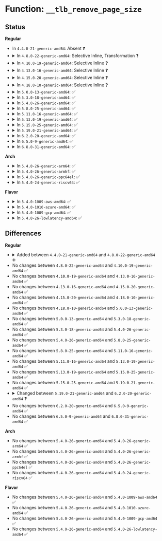 # Function: <code>__tlb_remove_page_size</code>

## Status
<b>Regular</b>
<ul>
<li>
In <code>4.4.0-21-generic-amd64</code>: Absent ❓
</li>
<li>
<details>
<summary>In <code>4.8.0-22-generic-amd64</code>: Selective Inline, Transformation ❓</summary>

```c
bool __tlb_remove_page_size(struct mmu_gather * tlb, struct page * page, int page_size)
```

```json
{
  "name": "__tlb_remove_page_size",
  "collision_type": "Unique Global",
  "inline_type": "Selective",
  "funcs": [
    {
      "addr": 18446744071580783219,
      "name": "__tlb_remove_page_size",
      "external": true,
      "loc": "mm/memory.c:298",
      "file": "mm/memory.c",
      "inline": "not declared, inlined",
      "caller_inline": [
        "mm/memory.c:unmap_page_range",
        "mm/memory.c:unmap_page_range"
      ],
      "caller_func": [
        "arch/x86/mm/pgtable.c:___pud_free_tlb",
        "arch/x86/mm/pgtable.c:___pud_free_tlb",
        "arch/x86/mm/pgtable.c:___pmd_free_tlb",
        "arch/x86/mm/pgtable.c:___pmd_free_tlb",
        "arch/x86/mm/pgtable.c:___pte_free_tlb",
        "arch/x86/mm/pgtable.c:___pte_free_tlb",
        "mm/memory.c:unmap_page_range",
        "mm/memory.c:unmap_page_range",
        "mm/hugetlb.c:__unmap_hugepage_range",
        "mm/hugetlb.c:__unmap_hugepage_range",
        "mm/huge_memory.c:zap_huge_pmd",
        "mm/huge_memory.c:zap_huge_pmd",
        "mm/huge_memory.c:zap_huge_pmd",
        "mm/huge_memory.c:zap_huge_pmd"
      ]
    }
  ],
  "symbols": [
    {
      "addr": 18446744071580771424,
      "name": "__tlb_remove_page_size.part.59",
      "section": ".text",
      "bind": "STB_LOCAL",
      "size": 129
    },
    {
      "addr": 18446744071580776624,
      "name": "__tlb_remove_page_size",
      "section": ".text",
      "bind": "STB_GLOBAL",
      "size": 43
    }
  ]
}
```
</details>
</li>
<li>
<details>
<summary>In <code>4.10.0-19-generic-amd64</code>: Selective Inline ❓</summary>

```c
bool __tlb_remove_page_size(struct mmu_gather * tlb, struct page * page, int page_size)
```

```json
{
  "name": "__tlb_remove_page_size",
  "collision_type": "Unique Global",
  "inline_type": "Selective",
  "funcs": [
    {
      "addr": 18446744071580844727,
      "name": "__tlb_remove_page_size",
      "external": true,
      "loc": "mm/memory.c:298",
      "file": "mm/memory.c",
      "inline": "not declared, inlined",
      "caller_inline": [
        "mm/memory.c:unmap_page_range"
      ],
      "caller_func": [
        "arch/x86/mm/pgtable.c:___pud_free_tlb",
        "arch/x86/mm/pgtable.c:___pmd_free_tlb",
        "arch/x86/mm/pgtable.c:___pte_free_tlb",
        "mm/hugetlb.c:__unmap_hugepage_range",
        "mm/huge_memory.c:zap_huge_pmd",
        "mm/huge_memory.c:zap_huge_pmd"
      ]
    }
  ],
  "symbols": [
    {
      "addr": 18446744071580841392,
      "name": "__tlb_remove_page_size",
      "section": ".text",
      "bind": "STB_GLOBAL",
      "size": 53
    }
  ]
}
```
</details>
</li>
<li>
<details>
<summary>In <code>4.13.0-16-generic-amd64</code>: Selective Inline ❓</summary>

```c
bool __tlb_remove_page_size(struct mmu_gather * tlb, struct page * page, int page_size)
```

```json
{
  "name": "__tlb_remove_page_size",
  "collision_type": "Unique Global",
  "inline_type": "Selective",
  "funcs": [
    {
      "addr": 18446744071580886768,
      "name": "__tlb_remove_page_size",
      "external": true,
      "loc": "mm/memory.c:302",
      "file": "mm/memory.c",
      "inline": "not declared, inlined",
      "caller_inline": [],
      "caller_func": [
        "arch/x86/mm/pgtable.c:___pud_free_tlb",
        "arch/x86/mm/pgtable.c:___pmd_free_tlb",
        "arch/x86/mm/pgtable.c:___pte_free_tlb",
        "mm/hugetlb.c:__unmap_hugepage_range",
        "mm/huge_memory.c:zap_huge_pmd",
        "mm/huge_memory.c:zap_huge_pmd"
      ]
    }
  ],
  "symbols": [
    {
      "addr": 18446744071580886768,
      "name": "__tlb_remove_page_size",
      "section": ".text",
      "bind": "STB_GLOBAL",
      "size": 53
    }
  ]
}
```
</details>
</li>
<li>
<details>
<summary>In <code>4.15.0-20-generic-amd64</code>: Selective Inline ❓</summary>

```c
bool __tlb_remove_page_size(struct mmu_gather * tlb, struct page * page, int page_size)
```

```json
{
  "name": "__tlb_remove_page_size",
  "collision_type": "Unique Global",
  "inline_type": "Selective",
  "funcs": [
    {
      "addr": 18446744071580980912,
      "name": "__tlb_remove_page_size",
      "external": true,
      "loc": "mm/memory.c:303",
      "file": "mm/memory.c",
      "inline": "not declared, inlined",
      "caller_inline": [],
      "caller_func": [
        "mm/hugetlb.c:__unmap_hugepage_range",
        "mm/huge_memory.c:zap_huge_pmd",
        "mm/huge_memory.c:zap_huge_pmd"
      ]
    }
  ],
  "symbols": [
    {
      "addr": 18446744071580980912,
      "name": "__tlb_remove_page_size",
      "section": ".text",
      "bind": "STB_GLOBAL",
      "size": 56
    }
  ]
}
```
</details>
</li>
<li>
<details>
<summary>In <code>4.18.0-10-generic-amd64</code>: Selective Inline ❓</summary>

```c
bool __tlb_remove_page_size(struct mmu_gather * tlb, struct page * page, int page_size)
```

```json
{
  "name": "__tlb_remove_page_size",
  "collision_type": "Unique Global",
  "inline_type": "Selective",
  "funcs": [
    {
      "addr": 18446744071581115728,
      "name": "__tlb_remove_page_size",
      "external": true,
      "loc": "mm/memory.c:302",
      "file": "mm/memory.c",
      "inline": "not declared, inlined",
      "caller_inline": [],
      "caller_func": [
        "mm/hugetlb.c:__unmap_hugepage_range",
        "mm/huge_memory.c:zap_huge_pmd",
        "mm/huge_memory.c:zap_huge_pmd"
      ]
    }
  ],
  "symbols": [
    {
      "addr": 18446744071581115728,
      "name": "__tlb_remove_page_size",
      "section": ".text",
      "bind": "STB_GLOBAL",
      "size": 56
    }
  ]
}
```
</details>
</li>
<li>
<details>
<summary>In <code>5.0.0-13-generic-amd64</code>: ✅</summary>

```c
bool __tlb_remove_page_size(struct mmu_gather * tlb, struct page * page, int page_size)
```

```json
{
  "name": "__tlb_remove_page_size",
  "collision_type": "Unique Global",
  "inline_type": "No",
  "funcs": [
    {
      "addr": 18446744071581256400,
      "name": "__tlb_remove_page_size",
      "external": true,
      "loc": "mm/mmu_gather.c:119",
      "file": "mm/mmu_gather.c",
      "inline": "seen, unknown",
      "caller_inline": [],
      "caller_func": [
        "arch/x86/kernel/paravirt.c:tlb_remove_page",
        "mm/hugetlb.c:__unmap_hugepage_range",
        "mm/huge_memory.c:zap_huge_pmd",
        "mm/huge_memory.c:zap_huge_pmd"
      ]
    }
  ],
  "symbols": [
    {
      "addr": 18446744071581256400,
      "name": "__tlb_remove_page_size",
      "section": ".text",
      "bind": "STB_GLOBAL",
      "size": 148
    }
  ]
}
```
</details>
</li>
<li>
<details>
<summary>In <code>5.3.0-18-generic-amd64</code>: ✅</summary>

```c
bool __tlb_remove_page_size(struct mmu_gather * tlb, struct page * page, int page_size)
```

```json
{
  "name": "__tlb_remove_page_size",
  "collision_type": "Unique Global",
  "inline_type": "No",
  "funcs": [
    {
      "addr": 18446744071581331328,
      "name": "__tlb_remove_page_size",
      "external": true,
      "loc": "mm/mmu_gather.c:66",
      "file": "mm/mmu_gather.c",
      "inline": "seen, unknown",
      "caller_inline": [],
      "caller_func": [
        "arch/x86/kernel/paravirt.c:tlb_remove_page",
        "mm/hugetlb.c:__unmap_hugepage_range",
        "mm/huge_memory.c:zap_huge_pmd",
        "mm/huge_memory.c:zap_huge_pmd"
      ]
    }
  ],
  "symbols": [
    {
      "addr": 18446744071581331328,
      "name": "__tlb_remove_page_size",
      "section": ".text",
      "bind": "STB_GLOBAL",
      "size": 138
    }
  ]
}
```
</details>
</li>
<li>
<details>
<summary>In <code>5.4.0-26-generic-amd64</code>: ✅</summary>

```c
bool __tlb_remove_page_size(struct mmu_gather * tlb, struct page * page, int page_size)
```

```json
{
  "name": "__tlb_remove_page_size",
  "collision_type": "Unique Global",
  "inline_type": "No",
  "funcs": [
    {
      "addr": 18446744071581390736,
      "name": "__tlb_remove_page_size",
      "external": true,
      "loc": "mm/mmu_gather.c:66",
      "file": "mm/mmu_gather.c",
      "inline": "seen, unknown",
      "caller_inline": [],
      "caller_func": [
        "arch/x86/kernel/paravirt.c:tlb_remove_page",
        "mm/hugetlb.c:__unmap_hugepage_range",
        "mm/huge_memory.c:zap_huge_pmd",
        "mm/huge_memory.c:zap_huge_pmd"
      ]
    }
  ],
  "symbols": [
    {
      "addr": 18446744071581390736,
      "name": "__tlb_remove_page_size",
      "section": ".text",
      "bind": "STB_GLOBAL",
      "size": 138
    }
  ]
}
```
</details>
</li>
<li>
<details>
<summary>In <code>5.8.0-25-generic-amd64</code>: ✅</summary>

```c
bool __tlb_remove_page_size(struct mmu_gather * tlb, struct page * page, int page_size)
```

```json
{
  "name": "__tlb_remove_page_size",
  "collision_type": "Unique Global",
  "inline_type": "No",
  "funcs": [
    {
      "addr": 18446744071581587536,
      "name": "__tlb_remove_page_size",
      "external": true,
      "loc": "mm/mmu_gather.c:66",
      "file": "mm/mmu_gather.c",
      "inline": "seen, unknown",
      "caller_inline": [],
      "caller_func": [
        "arch/x86/kernel/paravirt.c:tlb_remove_page",
        "mm/memory.c:zap_pte_range",
        "mm/hugetlb.c:__unmap_hugepage_range",
        "mm/huge_memory.c:zap_huge_pmd",
        "mm/huge_memory.c:zap_huge_pmd"
      ]
    }
  ],
  "symbols": [
    {
      "addr": 18446744071581587536,
      "name": "__tlb_remove_page_size",
      "section": ".text",
      "bind": "STB_GLOBAL",
      "size": 138
    }
  ]
}
```
</details>
</li>
<li>
<details>
<summary>In <code>5.11.0-16-generic-amd64</code>: ✅</summary>

```c
bool __tlb_remove_page_size(struct mmu_gather * tlb, struct page * page, int page_size)
```

```json
{
  "name": "__tlb_remove_page_size",
  "collision_type": "Unique Global",
  "inline_type": "No",
  "funcs": [
    {
      "addr": 18446744071581633488,
      "name": "__tlb_remove_page_size",
      "external": true,
      "loc": "mm/mmu_gather.c:66",
      "file": "mm/mmu_gather.c",
      "inline": "seen, unknown",
      "caller_inline": [],
      "caller_func": [
        "arch/x86/kernel/paravirt.c:tlb_remove_page",
        "mm/memory.c:zap_pte_range",
        "mm/hugetlb.c:__unmap_hugepage_range",
        "mm/huge_memory.c:zap_huge_pmd",
        "mm/huge_memory.c:zap_huge_pmd"
      ]
    }
  ],
  "symbols": [
    {
      "addr": 18446744071581633488,
      "name": "__tlb_remove_page_size",
      "section": ".text",
      "bind": "STB_GLOBAL",
      "size": 138
    }
  ]
}
```
</details>
</li>
<li>
<details>
<summary>In <code>5.13.0-19-generic-amd64</code>: ✅</summary>

```c
bool __tlb_remove_page_size(struct mmu_gather * tlb, struct page * page, int page_size)
```

```json
{
  "name": "__tlb_remove_page_size",
  "collision_type": "Unique Global",
  "inline_type": "No",
  "funcs": [
    {
      "addr": 18446744071581655168,
      "name": "__tlb_remove_page_size",
      "external": true,
      "loc": "mm/mmu_gather.c:66",
      "file": "mm/mmu_gather.c",
      "inline": "seen, unknown",
      "caller_inline": [],
      "caller_func": [
        "arch/x86/kernel/paravirt.c:tlb_remove_page",
        "mm/memory.c:zap_pte_range",
        "mm/hugetlb.c:__unmap_hugepage_range",
        "mm/huge_memory.c:zap_huge_pmd",
        "mm/huge_memory.c:zap_huge_pmd"
      ]
    }
  ],
  "symbols": [
    {
      "addr": 18446744071581655168,
      "name": "__tlb_remove_page_size",
      "section": ".text",
      "bind": "STB_GLOBAL",
      "size": 138
    }
  ]
}
```
</details>
</li>
<li>
<details>
<summary>In <code>5.15.0-25-generic-amd64</code>: ✅</summary>

```c
bool __tlb_remove_page_size(struct mmu_gather * tlb, struct page * page, int page_size)
```

```json
{
  "name": "__tlb_remove_page_size",
  "collision_type": "Unique Global",
  "inline_type": "No",
  "funcs": [
    {
      "addr": 18446744071581923360,
      "name": "__tlb_remove_page_size",
      "external": true,
      "loc": "mm/mmu_gather.c:66",
      "file": "mm/mmu_gather.c",
      "inline": "seen, unknown",
      "caller_inline": [],
      "caller_func": [
        "arch/x86/kernel/paravirt.c:tlb_remove_page",
        "mm/memory.c:zap_pte_range",
        "mm/hugetlb.c:__unmap_hugepage_range",
        "mm/huge_memory.c:zap_huge_pmd"
      ]
    }
  ],
  "symbols": [
    {
      "addr": 18446744071581923360,
      "name": "__tlb_remove_page_size",
      "section": ".text",
      "bind": "STB_GLOBAL",
      "size": 138
    }
  ]
}
```
</details>
</li>
<li>
<details>
<summary>In <code>5.19.0-21-generic-amd64</code>: ✅</summary>

```c
bool __tlb_remove_page_size(struct mmu_gather * tlb, struct page * page, int page_size)
```

```json
{
  "name": "__tlb_remove_page_size",
  "collision_type": "Unique Global",
  "inline_type": "No",
  "funcs": [
    {
      "addr": 18446744071582330128,
      "name": "__tlb_remove_page_size",
      "external": true,
      "loc": "mm/mmu_gather.c:79",
      "file": "mm/mmu_gather.c",
      "inline": "seen, unknown",
      "caller_inline": [],
      "caller_func": [
        "arch/x86/kernel/paravirt.c:tlb_remove_page",
        "mm/memory.c:zap_pte_range",
        "mm/hugetlb.c:__unmap_hugepage_range",
        "mm/huge_memory.c:zap_huge_pmd"
      ]
    }
  ],
  "symbols": [
    {
      "addr": 18446744071582330128,
      "name": "__tlb_remove_page_size",
      "section": ".text",
      "bind": "STB_GLOBAL",
      "size": 157
    }
  ]
}
```
</details>
</li>
<li>
<details>
<summary>In <code>6.2.0-20-generic-amd64</code>: ✅</summary>

```c
bool __tlb_remove_page_size(struct mmu_gather * tlb, struct encoded_page * page, int page_size)
```

```json
{
  "name": "__tlb_remove_page_size",
  "collision_type": "Unique Global",
  "inline_type": "No",
  "funcs": [
    {
      "addr": 18446744071582830400,
      "name": "__tlb_remove_page_size",
      "external": true,
      "loc": "mm/mmu_gather.c:118",
      "file": "mm/mmu_gather.c",
      "inline": "seen, unknown",
      "caller_inline": [],
      "caller_func": [
        "arch/x86/kernel/paravirt.c:tlb_remove_page",
        "mm/memory.c:zap_pte_range",
        "mm/hugetlb.c:__unmap_hugepage_range",
        "mm/huge_memory.c:zap_huge_pmd"
      ]
    }
  ],
  "symbols": [
    {
      "addr": 18446744071582830400,
      "name": "__tlb_remove_page_size",
      "section": ".text",
      "bind": "STB_GLOBAL",
      "size": 166
    }
  ]
}
```
</details>
</li>
<li>
<details>
<summary>In <code>6.5.0-9-generic-amd64</code>: ✅</summary>

```c
bool __tlb_remove_page_size(struct mmu_gather * tlb, struct encoded_page * page, int page_size)
```

```json
{
  "name": "__tlb_remove_page_size",
  "collision_type": "Unique Global",
  "inline_type": "No",
  "funcs": [
    {
      "addr": 18446744071583045792,
      "name": "__tlb_remove_page_size",
      "external": true,
      "loc": "mm/mmu_gather.c:118",
      "file": "mm/mmu_gather.c",
      "inline": "seen, unknown",
      "caller_inline": [],
      "caller_func": [
        "arch/x86/kernel/paravirt.c:tlb_remove_page",
        "mm/memory.c:zap_pte_range",
        "mm/hugetlb.c:__unmap_hugepage_range",
        "mm/huge_memory.c:zap_huge_pmd"
      ]
    }
  ],
  "symbols": [
    {
      "addr": 18446744071583045792,
      "name": "__tlb_remove_page_size",
      "section": ".text",
      "bind": "STB_GLOBAL",
      "size": 166
    }
  ]
}
```
</details>
</li>
<li>
<details>
<summary>In <code>6.8.0-31-generic-amd64</code>: ✅</summary>

```c
bool __tlb_remove_page_size(struct mmu_gather * tlb, struct encoded_page * page, int page_size)
```

```json
{
  "name": "__tlb_remove_page_size",
  "collision_type": "Unique Global",
  "inline_type": "No",
  "funcs": [
    {
      "addr": 18446744071583227744,
      "name": "__tlb_remove_page_size",
      "external": true,
      "loc": "mm/mmu_gather.c:119",
      "file": "mm/mmu_gather.c",
      "inline": "seen, unknown",
      "caller_inline": [],
      "caller_func": [
        "arch/x86/kernel/paravirt.c:native_tlb_remove_table",
        "mm/memory.c:zap_pte_range",
        "mm/hugetlb.c:__unmap_hugepage_range",
        "mm/huge_memory.c:zap_huge_pmd"
      ]
    }
  ],
  "symbols": [
    {
      "addr": 18446744071583227744,
      "name": "__tlb_remove_page_size",
      "section": ".text",
      "bind": "STB_GLOBAL",
      "size": 166
    }
  ]
}
```
</details>
</li>
</ul>
<b>Arch</b>
<ul>
<li>
<details>
<summary>In <code>5.4.0-26-generic-arm64</code>: ✅</summary>

```c
bool __tlb_remove_page_size(struct mmu_gather * tlb, struct page * page, int page_size)
```

```json
{
  "name": "__tlb_remove_page_size",
  "collision_type": "Unique Global",
  "inline_type": "No",
  "funcs": [
    {
      "addr": 18446603336492796648,
      "name": "__tlb_remove_page_size",
      "external": true,
      "loc": "mm/mmu_gather.c:66",
      "file": "mm/mmu_gather.c",
      "inline": "seen, unknown",
      "caller_inline": [],
      "caller_func": [
        "mm/memory.c:unmap_page_range",
        "mm/hugetlb.c:__unmap_hugepage_range",
        "mm/huge_memory.c:zap_huge_pmd",
        "mm/huge_memory.c:zap_huge_pmd",
        "mm/huge_memory.c:zap_huge_pmd"
      ]
    }
  ],
  "symbols": [
    {
      "addr": 18446603336492796648,
      "name": "__tlb_remove_page_size",
      "section": ".text",
      "bind": "STB_GLOBAL",
      "size": 192
    }
  ]
}
```
</details>
</li>
<li>
<details>
<summary>In <code>5.4.0-26-generic-armhf</code>: ✅</summary>

```c
bool __tlb_remove_page_size(struct mmu_gather * tlb, struct page * page, int page_size)
```

```json
{
  "name": "__tlb_remove_page_size",
  "collision_type": "Unique Global",
  "inline_type": "No",
  "funcs": [
    {
      "addr": 3226611092,
      "name": "__tlb_remove_page_size",
      "external": true,
      "loc": "mm/mmu_gather.c:66",
      "file": "mm/mmu_gather.c",
      "inline": "seen, unknown",
      "caller_inline": [],
      "caller_func": [
        "mm/memory.c:unmap_page_range",
        "mm/memory.c:free_pgd_range"
      ]
    }
  ],
  "symbols": [
    {
      "addr": 3226611092,
      "name": "__tlb_remove_page_size",
      "section": ".text",
      "bind": "STB_GLOBAL",
      "size": 184
    }
  ]
}
```
</details>
</li>
<li>
<details>
<summary>In <code>5.4.0-26-generic-ppc64el</code>: ✅</summary>

```c
bool __tlb_remove_page_size(struct mmu_gather * tlb, struct page * page, int page_size)
```

```json
{
  "name": "__tlb_remove_page_size",
  "collision_type": "Unique Global",
  "inline_type": "No",
  "funcs": [
    {
      "addr": 13835058055286166864,
      "name": "__tlb_remove_page_size",
      "external": true,
      "loc": "mm/mmu_gather.c:66",
      "file": "mm/mmu_gather.c",
      "inline": "seen, unknown",
      "caller_inline": [],
      "caller_func": [
        "mm/memory.c:zap_pte_range",
        "mm/hugetlb.c:__unmap_hugepage_range",
        "mm/huge_memory.c:zap_huge_pmd"
      ]
    }
  ],
  "symbols": [
    {
      "addr": 13835058055286166864,
      "name": "__tlb_remove_page_size",
      "section": ".text",
      "bind": "STB_GLOBAL",
      "size": 256
    }
  ]
}
```
</details>
</li>
<li>
<details>
<summary>In <code>5.4.0-24-generic-riscv64</code>: ✅</summary>

```c
bool __tlb_remove_page_size(struct mmu_gather * tlb, struct page * page, int page_size)
```

```json
{
  "name": "__tlb_remove_page_size",
  "collision_type": "Unique Global",
  "inline_type": "No",
  "funcs": [
    {
      "addr": 18446743936272764382,
      "name": "__tlb_remove_page_size",
      "external": true,
      "loc": "mm/mmu_gather.c:66",
      "file": "mm/mmu_gather.c",
      "inline": "seen, unknown",
      "caller_inline": [],
      "caller_func": [
        "mm/memory.c:unmap_page_range",
        "mm/memory.c:free_pgd_range",
        "mm/hugetlb.c:__unmap_hugepage_range"
      ]
    }
  ],
  "symbols": [
    {
      "addr": 18446743936272764382,
      "name": "__tlb_remove_page_size",
      "section": ".text",
      "bind": "STB_GLOBAL",
      "size": 152
    }
  ]
}
```
</details>
</li>
</ul>
<b>Flavor</b>
<ul>
<li>
<details>
<summary>In <code>5.4.0-1009-aws-amd64</code>: ✅</summary>

```c
bool __tlb_remove_page_size(struct mmu_gather * tlb, struct page * page, int page_size)
```

```json
{
  "name": "__tlb_remove_page_size",
  "collision_type": "Unique Global",
  "inline_type": "No",
  "funcs": [
    {
      "addr": 18446744071581359584,
      "name": "__tlb_remove_page_size",
      "external": true,
      "loc": "mm/mmu_gather.c:66",
      "file": "mm/mmu_gather.c",
      "inline": "seen, unknown",
      "caller_inline": [],
      "caller_func": [
        "arch/x86/kernel/paravirt.c:tlb_remove_page",
        "mm/hugetlb.c:__unmap_hugepage_range",
        "mm/huge_memory.c:zap_huge_pmd",
        "mm/huge_memory.c:zap_huge_pmd"
      ]
    }
  ],
  "symbols": [
    {
      "addr": 18446744071581359584,
      "name": "__tlb_remove_page_size",
      "section": ".text",
      "bind": "STB_GLOBAL",
      "size": 138
    }
  ]
}
```
</details>
</li>
<li>
<details>
<summary>In <code>5.4.0-1010-azure-amd64</code>: ✅</summary>

```c
bool __tlb_remove_page_size(struct mmu_gather * tlb, struct page * page, int page_size)
```

```json
{
  "name": "__tlb_remove_page_size",
  "collision_type": "Unique Global",
  "inline_type": "No",
  "funcs": [
    {
      "addr": 18446744071581303296,
      "name": "__tlb_remove_page_size",
      "external": true,
      "loc": "mm/mmu_gather.c:66",
      "file": "mm/mmu_gather.c",
      "inline": "seen, unknown",
      "caller_inline": [],
      "caller_func": [
        "arch/x86/kernel/paravirt.c:tlb_remove_page",
        "mm/memory.c:zap_pte_range",
        "mm/hugetlb.c:__unmap_hugepage_range",
        "mm/huge_memory.c:zap_huge_pmd",
        "mm/huge_memory.c:zap_huge_pmd"
      ]
    }
  ],
  "symbols": [
    {
      "addr": 18446744071581303296,
      "name": "__tlb_remove_page_size",
      "section": ".text",
      "bind": "STB_GLOBAL",
      "size": 138
    }
  ]
}
```
</details>
</li>
<li>
<details>
<summary>In <code>5.4.0-1009-gcp-amd64</code>: ✅</summary>

```c
bool __tlb_remove_page_size(struct mmu_gather * tlb, struct page * page, int page_size)
```

```json
{
  "name": "__tlb_remove_page_size",
  "collision_type": "Unique Global",
  "inline_type": "No",
  "funcs": [
    {
      "addr": 18446744071581350784,
      "name": "__tlb_remove_page_size",
      "external": true,
      "loc": "mm/mmu_gather.c:66",
      "file": "mm/mmu_gather.c",
      "inline": "seen, unknown",
      "caller_inline": [],
      "caller_func": [
        "arch/x86/kernel/paravirt.c:tlb_remove_page",
        "mm/hugetlb.c:__unmap_hugepage_range",
        "mm/huge_memory.c:zap_huge_pmd",
        "mm/huge_memory.c:zap_huge_pmd"
      ]
    }
  ],
  "symbols": [
    {
      "addr": 18446744071581350784,
      "name": "__tlb_remove_page_size",
      "section": ".text",
      "bind": "STB_GLOBAL",
      "size": 138
    }
  ]
}
```
</details>
</li>
<li>
<details>
<summary>In <code>5.4.0-26-lowlatency-amd64</code>: ✅</summary>

```c
bool __tlb_remove_page_size(struct mmu_gather * tlb, struct page * page, int page_size)
```

```json
{
  "name": "__tlb_remove_page_size",
  "collision_type": "Unique Global",
  "inline_type": "No",
  "funcs": [
    {
      "addr": 18446744071581414720,
      "name": "__tlb_remove_page_size",
      "external": true,
      "loc": "mm/mmu_gather.c:66",
      "file": "mm/mmu_gather.c",
      "inline": "seen, unknown",
      "caller_inline": [],
      "caller_func": [
        "arch/x86/kernel/paravirt.c:tlb_remove_page",
        "mm/hugetlb.c:__unmap_hugepage_range",
        "mm/huge_memory.c:zap_huge_pmd",
        "mm/huge_memory.c:zap_huge_pmd"
      ]
    }
  ],
  "symbols": [
    {
      "addr": 18446744071581414720,
      "name": "__tlb_remove_page_size",
      "section": ".text",
      "bind": "STB_GLOBAL",
      "size": 138
    }
  ]
}
```
</details>
</li>
</ul>

## Differences
<b>Regular</b>
<ul>
<li>
<details>
<summary>Added between <code>4.4.0-21-generic-amd64</code> and <code>4.8.0-22-generic-amd64</code> ➕</summary>

```c
bool __tlb_remove_page_size(struct mmu_gather * tlb, struct page * page, int page_size)
```
</details>
</li>
<li>
No changes between <code>4.8.0-22-generic-amd64</code> and <code>4.10.0-19-generic-amd64</code> ✅
</li>
<li>
No changes between <code>4.10.0-19-generic-amd64</code> and <code>4.13.0-16-generic-amd64</code> ✅
</li>
<li>
No changes between <code>4.13.0-16-generic-amd64</code> and <code>4.15.0-20-generic-amd64</code> ✅
</li>
<li>
No changes between <code>4.15.0-20-generic-amd64</code> and <code>4.18.0-10-generic-amd64</code> ✅
</li>
<li>
No changes between <code>4.18.0-10-generic-amd64</code> and <code>5.0.0-13-generic-amd64</code> ✅
</li>
<li>
No changes between <code>5.0.0-13-generic-amd64</code> and <code>5.3.0-18-generic-amd64</code> ✅
</li>
<li>
No changes between <code>5.3.0-18-generic-amd64</code> and <code>5.4.0-26-generic-amd64</code> ✅
</li>
<li>
No changes between <code>5.4.0-26-generic-amd64</code> and <code>5.8.0-25-generic-amd64</code> ✅
</li>
<li>
No changes between <code>5.8.0-25-generic-amd64</code> and <code>5.11.0-16-generic-amd64</code> ✅
</li>
<li>
No changes between <code>5.11.0-16-generic-amd64</code> and <code>5.13.0-19-generic-amd64</code> ✅
</li>
<li>
No changes between <code>5.13.0-19-generic-amd64</code> and <code>5.15.0-25-generic-amd64</code> ✅
</li>
<li>
No changes between <code>5.15.0-25-generic-amd64</code> and <code>5.19.0-21-generic-amd64</code> ✅
</li>
<li>
<details>
<summary>Changed between <code>5.19.0-21-generic-amd64</code> and <code>6.2.0-20-generic-amd64</code> ❓</summary>
<ul>
<li>
<b>Param type changed. </b>
<code>struct page * page</code> ➡️ <code>struct encoded_page * page</code>
</li>
</ul>
</details>
</li>
<li>
No changes between <code>6.2.0-20-generic-amd64</code> and <code>6.5.0-9-generic-amd64</code> ✅
</li>
<li>
No changes between <code>6.5.0-9-generic-amd64</code> and <code>6.8.0-31-generic-amd64</code> ✅
</li>
</ul>
<b>Arch</b>
<ul>
<li>
No changes between <code>5.4.0-26-generic-amd64</code> and <code>5.4.0-26-generic-arm64</code> ✅
</li>
<li>
No changes between <code>5.4.0-26-generic-amd64</code> and <code>5.4.0-26-generic-armhf</code> ✅
</li>
<li>
No changes between <code>5.4.0-26-generic-amd64</code> and <code>5.4.0-26-generic-ppc64el</code> ✅
</li>
<li>
No changes between <code>5.4.0-26-generic-amd64</code> and <code>5.4.0-24-generic-riscv64</code> ✅
</li>
</ul>
<b>Flavor</b>
<ul>
<li>
No changes between <code>5.4.0-26-generic-amd64</code> and <code>5.4.0-1009-aws-amd64</code> ✅
</li>
<li>
No changes between <code>5.4.0-26-generic-amd64</code> and <code>5.4.0-1010-azure-amd64</code> ✅
</li>
<li>
No changes between <code>5.4.0-26-generic-amd64</code> and <code>5.4.0-1009-gcp-amd64</code> ✅
</li>
<li>
No changes between <code>5.4.0-26-generic-amd64</code> and <code>5.4.0-26-lowlatency-amd64</code> ✅
</li>
</ul>
